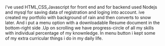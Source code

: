 i've used HTML,CSS,Javascript for front end and for backend used Nodejs and mysql for saving data of registration and loging into account. ive created my portfolio with background of rain and then converts to snow later. And i put a menu option with a downloadable Resume document in the bottom-right side .Up on scrolling we have progress-circle of all my skills with individual percentage of my knownledge. In menu button i kept some of my extra curricular things i do in my daily life.  
